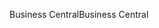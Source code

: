 <span data-ttu-id="b2534-101">Business Central</span><span class="sxs-lookup"><span data-stu-id="b2534-101">Business Central</span></span>
